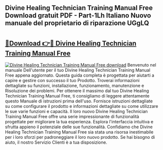 ## Divine Healing Technician Training Manual Free Download gratuit PDF - Part-1Lh Italiano Nuovo manuale del proprietario di riparazione UGgLQ

# <h2><a href="http://dfb4lm.blite.top/?on=Divine+Healing+Technician+Training+Manual+Free">🔗Download 👉🔴 Divine Healing Technician Training Manual Free</a></h2>

[![Divine Healing Technician Training Manual Free download](https://i.imgur.com/lujVjoI.png)](http://dfb4lm.blite.top/?on=Divine+Healing+Technician+Training+Manual+Free)
Benvenuto nel manuale Dell'utente per il tuo Divine Healing Technician Training Manual Free appena aggiornato. Questa guida completa è progettata per aiutarti a capire e gestire con successo il tuo Prodotto. Troverai informazioni dettagliate su funzioni, installazione, funzionamento, manutenzione e Risoluzione dei problemi. Per ottenere il massimo dal tuo Divine Healing Technician Training Manual Free, ti consigliamo di leggere attentamente questo Manuale di istruzioni prima dell'uso. Fornisce istruzioni dettagliate su come configurare il prodotto e informazioni dettagliate su come utilizzare le sue varie funzioni e capacità. Il loro nuovo Divine Healing Technician Training Manual Free offre una serie impressionante di funzionalità progettate per migliorare la tua esperienza. Esplora l'interfaccia intuitiva e sfrutta appieno il potenziale delle sue funzionalità. Confidiamo che Divine Healing Technician Training Manual Free sia stata una risorsa inestimabile per i loro sforzi per padroneggiare il loro nuovo prodotto. Se hai bisogno di aiuto, il nostro Servizio Clienti è a tua disposizione.
